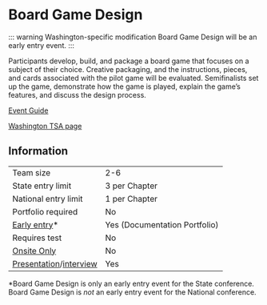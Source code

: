 # Board Game Design

::: warning Washington-specific modification
Board Game Design will be an early entry event.
:::

Participants develop, build, and package a board game that
focuses on a subject of their choice. Creative packaging, and
the instructions, pieces, and cards associated with the pilot
game will be evaluated. Semifinalists set up the game, demonstrate how the game is played, explain the game’s features, and
discuss the design process.

[Event Guide](https://lwsd.sharepoint.com/:b:/r/sites/GR-JHS-TechnologyStudentAssociation-SCA/Shared%20Documents/23-24/Competition/Event%20Guides/HS%20-%20Board%20Game%20Design.pdf)

[Washington TSA page](https://www.washingtontsa.org/high-school-events/board-game-design)

## Information

|                                              |                               |
| -------------------------------------------- | ----------------------------- |
| Team size                                    | 2-6                           |
| State entry limit                            | 3 per Chapter                 |
| National entry limit                         | 1 per Chapter                 |
| Portfolio required                           | No                            |
| [Early entry](/#terms)\*                     | Yes (Documentation Portfolio) |
| Requires test                                | No                            |
| [Onsite Only](/#terms)                       | No                            |
| [Presentation](/#terms)/[interview](/#terms) | Yes                           |

\*Board Game Design is only an early entry event for the State conference. Board Game Design is _not_ an early entry event for the National conference.
